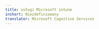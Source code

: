 ```yaml
---
title: usługi Microsoft intune
inshort: Niezdefiniowany
translator: Microsoft Cognitive Services
---
```




